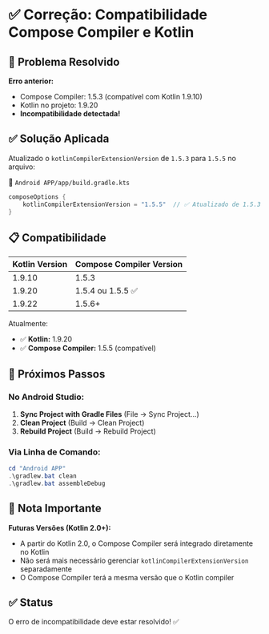 # ✅ Correção: Compatibilidade Compose Compiler e Kotlin

## 🔧 Problema Resolvido

**Erro anterior:**
- Compose Compiler: 1.5.3 (compatível com Kotlin 1.9.10)
- Kotlin no projeto: 1.9.20
- **Incompatibilidade detectada!**

## ✅ Solução Aplicada

Atualizado o `kotlinCompilerExtensionVersion` de `1.5.3` para `1.5.5` no arquivo:

📁 `Android APP/app/build.gradle.kts`

```kotlin
composeOptions {
    kotlinCompilerExtensionVersion = "1.5.5"  // ✅ Atualizado de 1.5.3
}
```

## 📋 Compatibilidade

| Kotlin Version | Compose Compiler Version |
|---------------|-------------------------|
| 1.9.10        | 1.5.3                   |
| 1.9.20        | 1.5.4 ou 1.5.5 ✅        |
| 1.9.22        | 1.5.6+                  |

Atualmente:
- ✅ **Kotlin:** 1.9.20
- ✅ **Compose Compiler:** 1.5.5 (compatível)

## 🚀 Próximos Passos

### No Android Studio:
1. **Sync Project with Gradle Files** (File → Sync Project...)
2. **Clean Project** (Build → Clean Project)
3. **Rebuild Project** (Build → Rebuild Project)

### Via Linha de Comando:
```powershell
cd "Android APP"
.\gradlew.bat clean
.\gradlew.bat assembleDebug
```

## 📝 Nota Importante

**Futuras Versões (Kotlin 2.0+):**
- A partir do Kotlin 2.0, o Compose Compiler será integrado diretamente no Kotlin
- Não será mais necessário gerenciar `kotlinCompilerExtensionVersion` separadamente
- O Compose Compiler terá a mesma versão que o Kotlin compiler

## ✅ Status

O erro de incompatibilidade deve estar resolvido! ✅


